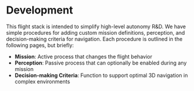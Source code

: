 # Development

This flight stack is intended to simplify high-level autonomy R&D. We have simple procedures for adding custom mission definitions, perception, and decision-making criteria for navigation. Each procedure is outlined in the following pages, but briefly:

- **Mission**: Active process that changes the flight behavior
- **Perception**: Passive process that can optionally be enabled during any mission
- **Decision-making Criteria**: Function to support optimal 3D navigation in complex environments